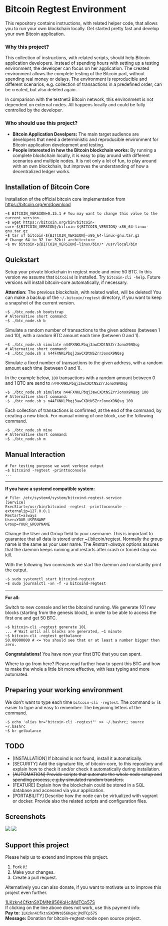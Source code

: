 # Bitcoin Regtest Environment #

This repository contains instructions, with related helper code, that allows you
to run your own blockchain locally. Get started pretty fast and develop your
own Bitcoin application.

### Why this project?

This collection of instructions, with related scripts, should help Bitcoin
application developers. Instead of spending hours with setting up a testing
environment, the developer can focus on her application. The created environment
allows the complete testing of the Bitcoin part, without spending real money or
delays. The environment is reproducible and different scenarios, e.g. collection
of transactions in a predefined order, can be created, but also deleted again.

In comparison with the testnet3 Bitcoin network, this environment is not
dependent on external nodes. All happens locally and could be fully controlled
by the developer.

### Who should use this project?

* **Bitcoin Application Develpers:** The main target audience are developers
that need a deterministic and reproducible environment for Bitcoin application
development and testing.
* **People interested in how the Bitcoin blockchain works:** By running a
complete blockchain locally, it is easy to play around with different scenarios
and multiple nodes. It is not only a lot of fun, to play around with an own
blockchain, but improves the understanding of how a decentralized ledger works.

## Installation of Bitcoin Core ##

Installation of the official bitcoin core implementation from
https://bitcoin.org/en/download

    ~$ BITCOIN_VERSION=0.15.1 # You may want to change this value to the current version.
    ~$ wget https://bitcoin.org/bin/bitcoin-core-${BITCOIN_VERSION}/bitcoin-${BITCOIN_VERSION}-x86_64-linux-gnu.tar.gz    
    ~$ tar xf bitcoin-${BITCOIN_VERSION}-x86_64-linux-gnu.tar.gz    
    # Change 64 to 32 for 32bit architecture
    ~$ mv bitcoin-${BITCOIN_VERSION}-linux/bin/* /usr/local/bin

## Quickstart ##

Setup your private blockchain in regtest mode and mine 50 BTC. In this
version we assume that `bitcoind` is installed. Try `bitcoin-cli -help`. Future
versions will install bitcoin-core automatically, if necessary.

**Attention:** The previous blockchain, with related wallet, will be deleted!
You can make a backup of the `~/.bitcoin/regtest` directory, if you want to
keep a snapshot of the current version.

    ~$ ./btc_node.sh bootstrap
    # Alternative short command:
    ~$ ./btc_node.sh b

Simulate a random number of transactions to the given address (between 1 and 10),
with a random BTC amount each time (between 0 and 1).

    ~$ ./btc_node.sh simulate n44FXNKLPbqj3awCXDtNSZrrJonoX9NQsg
    # Alternative short command:
    ~$ ./btc_node.sh s n44FXNKLPbqj3awCXDtNSZrrJonoX9NQsg

Simulate a fixed number of transactions to the given address,
with a random amount each time (between 0 and 1).

In the example below, `100` transactions with a random amount between 0 and 1
BTC are send to `n44FXNKLPbqj3awCXDtNSZrrJonoX9NQsg`

    ~$ ./btc_node.sh simulate n44FXNKLPbqj3awCXDtNSZrrJonoX9NQsg 100
    # Alternative short command:
    ~$ ./btc_node.sh s n44FXNKLPbqj3awCXDtNSZrrJonoX9NQsg 100

Each collection of transactions is confirmed¸ at the end of the command, by
creating a new block. For manual mining of one block, use the following
command.

    ~$ ./btc_node.sh mine
    # Alternative short command:
    ~$ ./btc_node.sh m

## Manual Interaction ##

    # For testing purpose we want verbose output
    ~$ bitcoind -regtest -printtoconsole
    ...
    
----
**If you have a systemd compatible system:**

    # File: /etc/systemd/system/bitcoind-regtest.service
    [Service]
    ExecStart=/usr/bin/bitcoind -regtest -printtoconsole -externalip=127.0.0.1
    Restart=always
    User=YOUR_USERNAME
    Group=YOUR_GROUPNAME

Change the User and Group field to your username. This is important to guarantee that all data is stored under ~/.bitcoin/regtest. Normally the group name is the same as your user name. The *Restart=always* options assures that the daemon keeps running and restarts after crash or forced stop via kill.

With the following two commands we start the daemon and constantly print the output.

    ~$ sudo systemctl start bitcoind-regtest
    ~$ sudo journalctl -xn -f -u bitcoind-regtest

----

**For all:**

Switch to new console and let the bitcoind running. We generate 101 new blocks
(starting from the genesis block), in order to be able to access the first one
and get 50 BTC.

    ~$ bitcoin-cli -regtest generate 101
    ... # Wait until all blocks are generated, ~1 minute
    ~$ bitcoin-cli -regtest getbalance
    50.00000000 # <= You should see that or at least a number bigger then zero.

**Congratulations!** You have now your first BTC that you can spent.

Where to go from here? Please read further how to spent this BTC and how to make
 the whole a little bit more effective, with less typing and more automated.

## Preparing your working environment ##

We don't want to type each time `bitcoin-cli -regtest`. The command `br` is easier
to type and easy to remember: The beginning letters of the command.

    ~$ echo 'alias br="bitcoin-cli -regtest"' >> ~/.bashrc; source ~/.bashrc
    ~$ br getbalance


## TODO ##

* [INSTALLATION] If bitcoind is not found, install it automatically.
* [SECURITY] Add the signature file, of bitcoin-core, to this repository and
explain how to check it and/or check it automatically during installation.
* ~~[AUTOMATION] Provide scripts that automate the whole node setup and spending
process, e.g.by simulated random transfers.~~
* [FEATURE] Explain how the blockchain could be stored in a SQL database and
accessed via your application.
* [PORTABILITY] Describe how the node can be virtualized with vagrant or docker.
Provide also the related scripts and configuration files.

## Screenshots ##

<img src="https://raw.githubusercontent.com/Sigimera/bitcoin-regtest-node/master/screenshots/btc_node_bootstrap.png">
<img src="https://raw.githubusercontent.com/Sigimera/bitcoin-regtest-node/master/screenshots/btc_node_simulate.png">

## Support this project ##

Please help us to extend and improve this project.

1. Fork it!
2. Make your changes.
3. Create a pull request.


Alternatively you can also donate, if you want to motivate us to improve this
project even further.

[1LKzkn4CfktnSXDMNt856KqHcjMdTCp57S](bitcoin:1LKzkn4CfktnSXDMNt856KqHcjMdTCp57S?label=bitcoin-regtest-node)<br/>
If clicking on the line above does not work, use this payment info:<br/>
**Pay to:**  `1LKzkn4CfktnSXDMNt856KqHcjMdTCp57S` <br/>
**Message:** Donation for bitcoin-regtest-node open source project.
